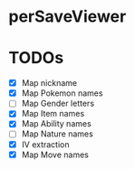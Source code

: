 # perSaveViewer

# TODOs
 - [x] Map nickname
 - [x] Map Pokemon names
 - [ ] Map Gender letters
 - [x] Map Item names
 - [x] Map Ability names
 - [ ] Map Nature names
 - [x] IV extraction
 - [x] Map Move names
